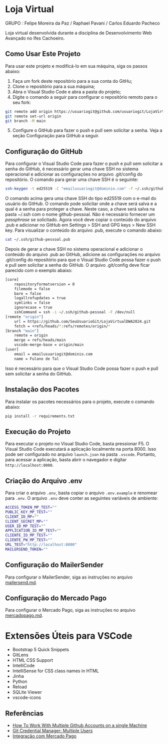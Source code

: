 # Loja Virtual

GRUPO : Felipe Moreira da Paz  / Raphael Pavani / Carlos Eduardo Pacheco

Loja virtual desenvolvida durante a disciplina de Desenvolvimento Web Avançado no Ifes Cachoeiro.

## Como Usar Este Projeto

Para usar este projeto e modificá-lo em sua máquina, siga os passos abaixo:

1. Faça um fork deste repositório para a sua conta do GitHu;
2. Clone o repositório para a sua máquina;
3. Abra o Visual Studio Code e abra a pasta do projeto;
4. Digite o comando a seguir para configurar o repositório remoto para o seu fork:

```bash
git remote add origin https://usuariogit@github.com/usuariogit/LojaVirtualDWA2024.git
git remote set-url origin
git branch -M main
```

5. Configure o GitHub para fazer o push e pull sem solicitar a senha. Veja a seção Configuração para GitHub a seguir.

## Configuração do GitHub

Para configurar o Visual Studio Code para fazer o push e pull sem solicitar a senha do GitHub, é necessário gerar uma chave SSH no sistema operacional e adicionar as configurações no arquivo .git/config do repositório. O comando para gerar uma chave SSH é o seguinte:

```bash
ssh-keygen -t ed25519 -C "emailusuariogit@dominio.com" -f ~/.ssh/github-pessoal
```

O comando acima gera uma chave SSH do tipo ed25519 com o e-mail do usuário do GitHub. O comando pode solicitar onde a chave será salva e a qual é a senha para proteger a chave. Neste caso, a chave será salva na pasta ~/.ssh com o nome github-pessoal. Não é necessário fornecer um *passphrase* se solicitado. Agora você deve copiar o conteúdo do arquivo .pub e adicionar no GitHub em Settings > SSH and GPG keys > New SSH key. Para visualizar o conteúdo do arquivo .pub, execute o comando abaixo:

```bash
cat ~/.ssh/github-pessoal.pub
```

Depois de gerar a chave SSH no sistema operacional e adicionar o conteúdo do arquivo .pub ao GitHub, adicione as configurações no arquivo .git/config do repositório para que o Visual Studio Code possa fazer o push e pull sem solicitar a senha do GitHub. O arquivo .git/config deve ficar parecido com o exemplo abaixo:

```bash
[core]
    repositoryformatversion = 0
    filemode = false
    bare = false
    logallrefupdates = true
    symlinks = false
    ignorecase = true
    sshCommand = ssh -i ~/.ssh/github-pessoal -F /dev/null
[remote "origin"]
    url = https://github.com/SeuUsuarioGit/LojaVirtualDWA2024.git
    fetch = +refs/heads/*:refs/remotes/origin/*
[branch "main"]
    remote = origin
    merge = refs/heads/main
    vscode-merge-base = origin/main
[user]
    email = emailusuariogit@dominio.com
    name = Fulano de Tal
```

Isso é necessário para que o Visual Studio Code possa fazer o push e pull sem solicitar a senha do GitHub.

## Instalação dos Pacotes

Para instalar os pacotes necessários para o projeto, execute o comando abaixo:

```bash
pip install -r requirements.txt
```

## Execução do Projeto

Para executar o projeto no Visual Studio Code, basta pressionar F5. O Visual Studio Code executará a aplicação localmente na porta 8000. Isso pode ser configurado no arquivo `launch.json` na pasta `.vscode`. Portanto, para acessar a aplicação, basta abrir o navegador e digitar `http://localhost:8000`.

## Criação do Arquivo .env

Para criar o arquivo `.env`, basta copiar o arquivo `.env.example` e renomear para `.env`. O arquivo `.env` deve conter as seguintes variáveis de ambiente:

```bash
ACCESS_TOKEN_MP_TEST=""
PUBLIC_KEY_MP_TEST=""
CLIENT_ID_MP=""
CLIENT_SECRET_MP=""
USER_ID_MP_TEST=""
APPLICATION_ID_MP_TEST=""
CLIENTE_ID_MP_TEST=""
CLIENTE_PW_MP_TEST=""
URL_TEST="http://localhost:8000"
MAILERSEND_TOKEN=""
```

## Configuração do MailerSender

Para configurar o MailerSender, siga as instruções no arquivo [mailersend.md](mailersend.md).

## Configuração do Mercado Pago

Para configurar o Mercado Pago, siga as instruções no arquivo [mercadopago.md](mercadopago.md).

# Extensões Úteis para VSCode

 - Bootstrap 5 Quick Snippets
 - GitLens
 - HTML CSS Support
 - IntelliCode
 - IntelliSense for CSS class names in HTML
 - Jinha
 - Python
 - Reload
 - SQLite Viewer
 - vscode-icons

## Referências

- [How To Work With Multiple Github Accounts on a single Machine](https://gist.github.com/rahularity/86da20fe3858e6b311de068201d279e3)
- [Git Credential Manager: Multiple Users](https://github.com/git-ecosystem/git-credential-manager/blob/main/docs/multiple-users.md)
- [Integração com Mercado Pago](https://github.com/mercadopago/sdk-python)
